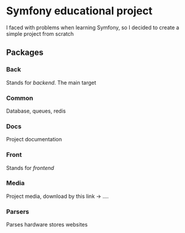 # Symfony educational project

I faced with problems when learning Symfony, so I decided to create a simple project from scratch


## Packages


### Back

Stands for *backend*. The main target

### Common

Database, queues, redis

### Docs

Project documentation

### Front

Stands for *frontend*

### Media

Project media, download by this link -> ....

### Parsers

Parses hardware stores websites

